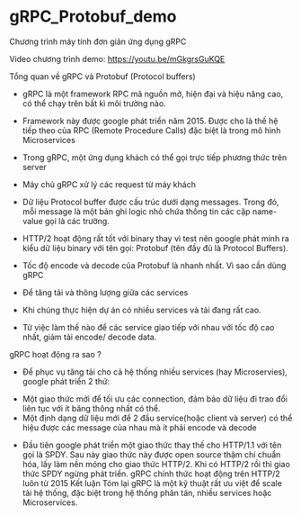 # gRPC_Protobuf_demo
Chương trình máy tính đơn giản ứng dụng gRPC

Video chương trình demo: https://youtu.be/mGkgrsGuKQE

Tổng quan về gRPC và Protobuf (Protocol buffers)
  - gRPC là một framework RPC mã nguồn mở, hiện đại và hiệu năng cao, có thể chạy trên bất kì môi trường nào.
  - Framework này được google phát triển năm 2015. Được cho là thế hệ tiếp theo của RPC (Remote Procedure Calls) đặc biệt là trong mô hình Microservices
  - Trong gRPC, một ứng dụng khách có thể gọi trực tiếp phương thức trên server
  - Máy chủ gRPC xử lý các request từ máy khách

  - Dữ liệu Protocol buffer được cấu trúc dưới dạng messages. Trong đó, mỗi message là một bản ghi logic nhỏ chứa thông tin các cặp name-value gọi là các trường.
  - HTTP/2 hoạt động rất tốt với binary thay vì test nên google phát minh ra kiểu dữ liệu binary với tên gọi: Protobuf (tên đầy đủ là Protocol Buffers). 
  - Tốc độ encode và decode của Protobuf là nhanh nhất.
Vì sao cần dùng gRPC
  - Để tăng tải và thông lượng giữa các services
  - Khi chúng thực hiện dự án có nhiều services và tải đang rất cao.
  - Từ việc làm thế nào để các service giao tiếp với nhau với tốc độ cao nhất, giảm tải encode/ decode data.

gRPC hoạt động ra sao ?
  - Để phục vụ tăng tải cho cả hệ thống nhiều services (hay Microservies), google phát triển 2 thứ:
  + Một giao thức mới để tối ưu các connection, đảm bảo dữ liệu đi trao đổi liên tục với ít băng thông nhất có thể.
  + Một định dạng dữ liệu mới để 2 đầu service(hoặc client và server) có thể hiệu được các message của nhau mà ít phải encode và decode
  - Đầu tiên google phát triển một giao thức thay thế cho HTTP/1.1 với tên gọi là SPDY. Sau này giao thức này được open source thậm chí chuẩn hóa, lấy làm nền móng cho giao thức       HTTP/2. Khi có HTTP/2 rồi thì giao thức SPDY ngừng phát triển. gRPC chính thức hoạt động trên HTTP/2 luôn từ 2015
 Kết luận
  Tóm lại gRPC là một kỹ thuật rất ưu việt để scale tải hệ thống, đặc biệt trong hệ thống phân tán, nhiều services hoặc Microservices.
  
